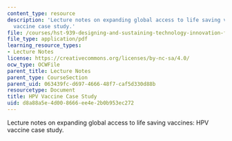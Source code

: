 ```yaml
---
content_type: resource
description: 'Lecture notes on expanding global access to life saving vaccines: HPV
  vaccine case study.'
file: /courses/hst-939-designing-and-sustaining-technology-innovation-for-global-health-practice-spring-2008/d8a88a5e4d008666ee4e2b0b953ec272_lecture02.pdf
file_type: application/pdf
learning_resource_types:
- Lecture Notes
license: https://creativecommons.org/licenses/by-nc-sa/4.0/
ocw_type: OCWFile
parent_title: Lecture Notes
parent_type: CourseSection
parent_uid: 063439fc-d697-4666-48f7-caf5d330d88b
resourcetype: Document
title: HPV Vaccine Case Study
uid: d8a88a5e-4d00-8666-ee4e-2b0b953ec272
---
```

Lecture notes on expanding global access to life saving vaccines: HPV vaccine case study.